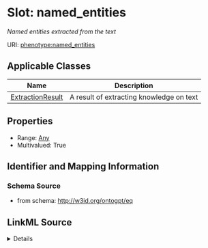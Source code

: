 # Slot: named_entities
_Named entities extracted from the text_


URI: [phenotype:named_entities](http://w3id.org/ontogpt/phenotype/named_entities)



<!-- no inheritance hierarchy -->




## Applicable Classes

| Name | Description |
| --- | --- |
[ExtractionResult](ExtractionResult.md) | A result of extracting knowledge on text






## Properties

* Range: [Any](Any.md)
* Multivalued: True








## Identifier and Mapping Information







### Schema Source


* from schema: http://w3id.org/ontogpt/eq




## LinkML Source

<details>
```yaml
name: named_entities
description: Named entities extracted from the text
from_schema: http://w3id.org/ontogpt/eq
rank: 1000
multivalued: true
alias: named_entities
owner: ExtractionResult
domain_of:
- ExtractionResult
range: Any
inlined: true
inlined_as_list: true

```
</details>